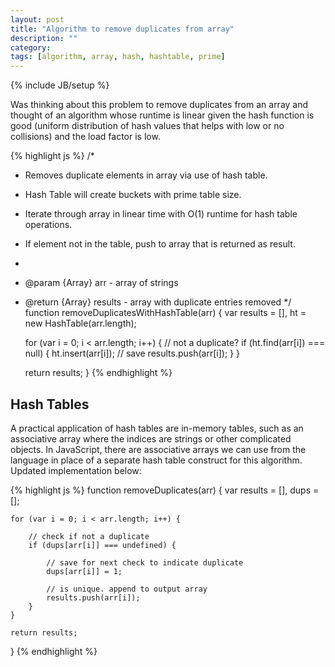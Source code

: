 ```yaml
---
layout: post
title: "Algorithm to remove duplicates from array"
description: ""
category: 
tags: [algorithm, array, hash, hashtable, prime]
---
```

{% include JB/setup %}

Was thinking about this problem to remove duplicates from an array and thought of an algorithm whose runtime is linear given the hash function is good (uniform distribution of hash values that helps with low or no collisions) and the load factor is low.

{% highlight js %}
/*
 * Removes duplicate elements in array via use of hash table.
 * Hash Table will create buckets with prime table size.
 * Iterate through array in linear time with O(1) runtime for hash table operations.
 * If element not in the table, push to array that is returned as result.
 * 
 * @param {Array} arr - array of strings
 * @return {Array} results - array with duplicate entries removed 
 */
function removeDuplicatesWithHashTable(arr) {
    var results = [], 
        ht = new HashTable(arr.length);

    for (var i = 0; i < arr.length; i++) {
        // not a duplicate?
        if (ht.find(arr[i]) === null) {
            ht.insert(arr[i]); // save
            results.push(arr[i]);
        }
    }

    return results;
}
{% endhighlight %}


## Hash Tables

A practical application of hash tables are in-memory tables, such as an associative array where the indices are strings or other complicated objects. In JavaScript, there are associative arrays we can use from the language in place of a separate hash table construct for this algorithm. Updated implementation below:


{% highlight js %}
function removeDuplicates(arr) {
    var results = [], dups = []; 

    for (var i = 0; i < arr.length; i++) {
  
        // check if not a duplicate
        if (dups[arr[i]] === undefined) {
  
            // save for next check to indicate duplicate
            dups[arr[i]] = 1; 
  
            // is unique. append to output array
            results.push(arr[i]);
        }
    }

    return results;
}
{% endhighlight %}
